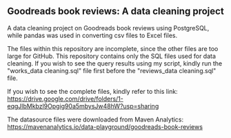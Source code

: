 ## Goodreads book reviews: A data cleaning project
A data cleaning project on Goodreads book reviews using PostgreSQL, while pandas was used in converting csv files to Excel files.

The files within this repository are incomplete, since the other files are too large for GitHub. This repository contains only the SQL files used for data cleaning. If you wish to see the query results using my script, kindly run the "works_data cleaning.sql" file first before the "reviews_data cleaning.sql" file. 

If you wish to see the complete files, kindly refer to this link: 
https://drive.google.com/drive/folders/1-eqgJlbMkbzl9Opgig90a5mbysJw48hW?usp=sharing

The datasource files were downloaded from Maven Analytics: 
https://mavenanalytics.io/data-playground/goodreads-book-reviews

